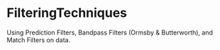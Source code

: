 # FilteringTechniques
Using Prediction Filters, Bandpass Filters (Ormsby &amp; Butterworth), and Match Filters on data.
